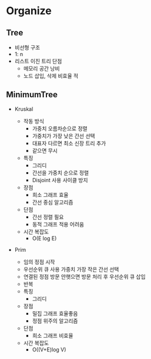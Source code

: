 # Organize
## Tree
- 비선형 구조
- 1: n
- 리스트 이진 트리 단점
    * 메모리 공간 낭비
    * 노드 삽입, 삭제 비효율 적

## MinimumTree
- Kruskal
    * 작동 방식
      * 가중치 오름차순으로 정렬
      * 가중치가 가장 낮은 간선 선택
      * 대표자 다르면 최소 신장 트리 추가
      * 같으면 무시
    * 특징
      * 그리디
      * 간선을 가중치 순으로 정렬
      * Disjoint 사용 사이클 방지
    * 장점
      * 희소 그래프 효율
      * 간선 중심 알고리즘
    * 단점
      * 간선 정렬 필요
      * 동적 그래프 적용 어려움
    * 시간 복잡도
      * O(E log E)

- Prim
    * 임의 정점 시작
    * 우선순위 큐 사용 가중치 가장 작은 간선 선택
    * 연결된 정점 방문 안햇으면 방문 처리 후 우선순위 큐 삽입
    * 반복
    * 특징
      * 그리디
    * 장점
      * 밀집 그래프 효율좋음
      * 정점 위주의 알고리즘
    * 단점
      * 희소 그래프 비효율
    * 시간 복잡도
      * O((V+E)log V)

